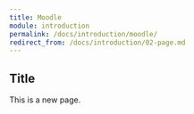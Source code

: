 ```yaml
---
title: Moodle
module: introduction
permalink: /docs/introduction/moodle/
redirect_from: /docs/introduction/02-page.md
---
```


## Title

This is a new page.
